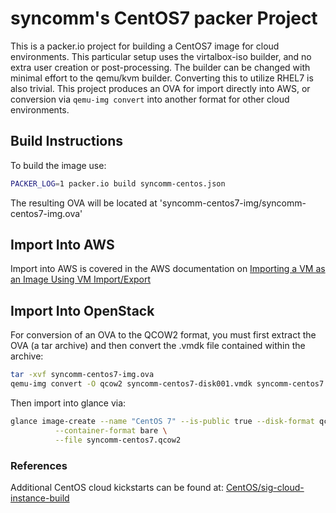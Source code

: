 # syncomm's CentOS7 packer Project  

This is a packer.io project for building a CentOS7 image for cloud environments. This particular setup uses the virtalbox-iso builder, and no extra user creation or post-processing. The builder can be changed with minimal effort to the qemu/kvm builder. Converting this to utilize RHEL7 is also trivial. This project produces an OVA for import directly into AWS, or conversion via `qemu-img convert` into another format for other cloud environments.

## Build Instructions

To build the image use:

```bash
PACKER_LOG=1 packer.io build syncomm-centos.json
```

The resulting OVA will be located at 'syncomm-centos7-img/syncomm-centos7-img.ova' 

## Import Into AWS

Import into AWS is covered in the AWS documentation on [Importing a VM as an Image Using VM Import/Export](https://docs.aws.amazon.com/vm-import/latest/userguide/vmimport-image-import.html)

## Import Into OpenStack

For conversion of an OVA to the QCOW2 format, you must first extract the OVA (a tar archive) and then convert the .vmdk file contained within the archive:

```bash
tar -xvf syncomm-centos7-img.ova
qemu-img convert -O qcow2 syncomm-centos7-disk001.vmdk syncomm-centos7.qcow2
```

Then import into glance via:

```bash
glance image-create --name "CentOS 7" --is-public true --disk-format qcow2 \
          --container-format bare \
          --file syncomm-centos7.qcow2
```

### References

Additional CentOS cloud kickstarts can be found at: [CentOS/sig-cloud-instance-build](https://github.com/CentOS/sig-cloud-instance-build)
